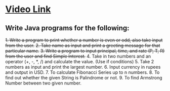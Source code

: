 # [Video Link](https://youtu.be/TAtrPoaJ7gc)

## Write Java programs for the following:

~~1. Write a program to print whether a number is even or odd, also take input from the user.~~
~~2. Take name as input and print a greeting message for that particular name.~~
~~3. Write a program to input principal, time, and rate (P, T, R) from the user and find Simple Interest.~~
4. Take in two numbers and an operator (+, -, *, /) and calculate the value.
(Use if conditions)
5. Take 2 numbers as input and print the largest number.
6. Input currency in rupees and output in USD.
7. To calculate Fibonacci Series up to n numbers.
8. To find out whether the given String is Palindrome or not.
9. To find Armstrong Number between two given number.

